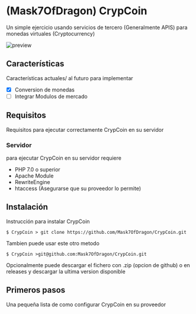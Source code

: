 # (Mask7OfDragon) CrypCoin

Un simple ejercicio usando servicios de tercero (Generalmente APIS) para monedas virtuales (Cryptocurrency)

![preview](https://i.imgur.com/9Pi4a0U.jpg)


## Características
Características actuales/ al futuro para implementar

- [x] Conversion de monedas
- [ ] Integrar Modulos de mercado

## Requisitos
Requisitos para ejecutar correctamente CrypCoin en su servidor 

### Servidor
para ejecutar CrypCoin en su servidor requiere 

- PHP 7.0 o superior
- Apache Module
- RewriteEngine
- htaccess (Asegurarse que su proveedor lo permite)

## Instalación
Instrucción para instalar CrypCoin
```
$ CrypCoin > git clone https://github.com/Mask7OfDragon/CrypCoin.git
```

Tambien puede usar este otro metodo

```
$ CrypCoin >git@github.com:Mask7OfDragon/CrypCoin.git
```

Opcionalmente puede descargar el fichero con .zip (opcion de github) o en releases y descargar la ultima version disponible

## Primeros pasos
Una pequeña lista de como configurar CrypCoin en su proveedor
